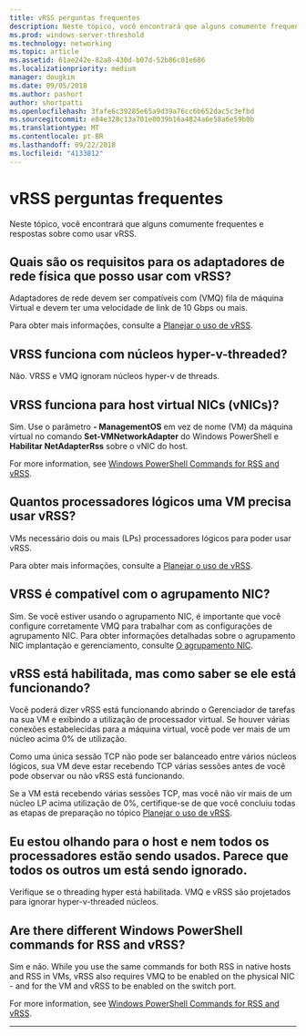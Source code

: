```yaml
---
title: vRSS perguntas frequentes
description: Neste tópico, você encontrará que alguns comumente frequentes e respostas sobre como usar vRSS.
ms.prod: windows-server-threshold
ms.technology: networking
ms.topic: article
ms.assetid: 61ae242e-82a8-430d-b07d-52b86c01e686
ms.localizationpriority: medium
manager: dougkim
ms.date: 09/05/2018
ms.author: pashort
author: shortpatti
ms.openlocfilehash: 3fafe6c39285e65a9d39a76cc6b652dac5c3efbd
ms.sourcegitcommit: e84e328c13a701e8039b16a4824a6e58a6e59b0b
ms.translationtype: MT
ms.contentlocale: pt-BR
ms.lasthandoff: 09/22/2018
ms.locfileid: "4133812"
---
```

# vRSS perguntas frequentes

Neste tópico, você encontrará que alguns comumente frequentes e respostas sobre como usar vRSS.

## Quais são os requisitos para os adaptadores de rede física que posso usar com vRSS?

Adaptadores de rede devem ser compatíveis com \(VMQ\) fila de máquina Virtual e devem ter uma velocidade de link de 10 Gbps ou mais.

Para obter mais informações, consulte a [Planejar o uso de vRSS](vrss-plan.md).

## VRSS funciona com núcleos hyper\-v-threaded?

Não. VRSS e VMQ ignoram núcleos hyper\-v de threads.

## VRSS funciona para host virtual NICs \(vNICs\)?

Sim. Use o parâmetro **- ManagementOS** em vez de nome \(VM\) da máquina virtual no comando **Set-VMNetworkAdapter** do Windows PowerShell e **Habilitar NetAdapterRss** sobre o vNIC do host.

For more information, see [Windows PowerShell Commands for RSS and vRSS](vrss-wps.md).

## Quantos processadores lógicos uma VM precisa usar vRSS?

VMs necessário dois ou mais \(LPs\) processadores lógicos para poder usar vRSS.

Para obter mais informações, consulte a [Planejar o uso de vRSS](vrss-plan.md).

## VRSS é compatível com o agrupamento NIC?

Sim. Se você estiver usando o agrupamento NIC, é importante que você configure corretamente VMQ para trabalhar com as configurações de agrupamento NIC. Para obter informações detalhadas sobre o agrupamento NIC implantação e gerenciamento, consulte [O agrupamento NIC](https://docs.microsoft.com/windows-server/networking/technologies/nic-teaming/nic-teaming).

## vRSS está habilitada, mas como saber se ele está funcionando? 

Você poderá dizer vRSS está funcionando abrindo o Gerenciador de tarefas na sua VM e exibindo a utilização de processador virtual. Se houver várias conexões estabelecidas para a máquina virtual, você pode ver mais de um núcleo acima 0% de utilização.

Como uma única sessão TCP não pode ser balanceado entre vários núcleos lógicos, sua VM deve estar recebendo TCP várias sessões antes de você pode observar ou não vRSS está funcionando.

Se a VM está recebendo várias sessões TCP, mas você não vir mais de um núcleo LP acima utilização de 0%, certifique-se de que você concluiu todas as etapas de preparação no tópico [Planejar o uso de vRSS](vrss-plan.md).

## Eu estou olhando para o host e nem todos os processadores estão sendo usados. Parece que todos os outros um está sendo ignorado.
  
Verifique se o threading hyper está habilitada. VMQ e vRSS são projetados para ignorar hyper\-v-threaded núcleos.

## Are there different Windows PowerShell commands for RSS and vRSS?

Sim e não. While you use the same commands for both RSS in native hosts and RSS in VMs, vRSS also requires VMQ to be enabled on the physical NIC - and for the VM and vRSS to be enabled on the switch port.

For more information, see [Windows PowerShell Commands for RSS and vRSS](vrss-wps.md).

---
